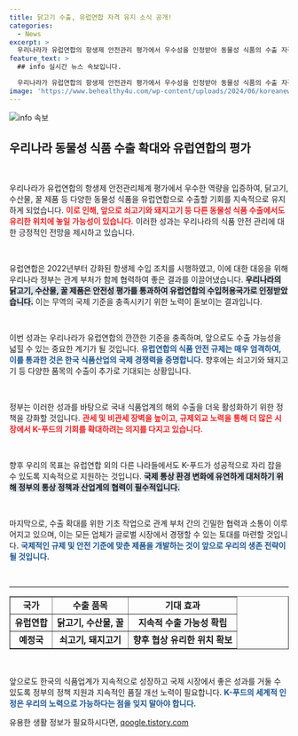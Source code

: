 ```yaml
---
title: 닭고기 수출, 유럽연합 자격 유지 소식 공개!
categories:
  - News
excerpt: >
  우리나라가 유럽연합의 항생제 안전관리 평가에서 우수성을 인정받아 동물성 식품의 수출 자격을 유지하게 됐다. 이로 인해 향후 쇠고기 및 돼지고기 수출 협상에서도 유리한 조건을 갖출 전망이다.
feature_text: >
  ## info 실시간 뉴스 속보입니다.

  우리나라가 유럽연합의 항생제 안전관리 평가에서 우수성을 인정받아 동물성 식품의 수출 자격을 유지하게 됐다. 이로 인해 향후 쇠고기 및 돼지고기 수출 협상에서도 유리한 조건을 갖출 전망이다.
image: 'https://www.behealthy4u.com/wp-content/uploads/2024/06/koreanews.jpg'
---
```


<p><img src="https://www.behealthy4u.com/wp-content/uploads/2024/06/koreanews.jpg" alt="info 속보" /></p>

<h2 data-ke-size="size26">우리나라 동물성 식품 수출 확대와 유럽연합의 평가</h2>

<p data-ke-size="size16">&nbsp;</p>

<p>우리나라가 유럽연합의 항생제 안전관리체계 평가에서 우수한 역량을 입증하여, 닭고기, 수산물, 꿀 제품 등 다양한 동물성 식품을 유럽연합으로 수출할 기회를 지속적으로 유지하게 되었습니다. <b><span style="color: #ee2323;">이로 인해, 앞으로 쇠고기와 돼지고기 등 다른 동물성 식품 수출에서도 유리한 위치에 놓일 가능성이 있습니다.</span></b> 이러한 성과는 우리나라의 식품 안전 관리에 대한 긍정적인 전망을 제시하고 있습니다.</p>

<p data-ke-size="size16">&nbsp;</p>

<p>유럽연합은 2022년부터 강화된 항생제 수입 조치를 시행하였고, 이에 대한 대응을 위해 우리나라 정부는 관계 부처가 함께 협력하여 좋은 결과를 이끌어냈습니다. <b><span style="background-color: #21538527;">우리나라의 닭고기, 수산물, 꿀 제품은 안전성 평가를 통과하여 유럽연합의 수입허용국가로 인정받았습니다.</span></b> 이는 무역의 국제 기준을 충족시키기 위한 노력이 돋보이는 결과입니다. </p>

<p data-ke-size="size16">&nbsp;</p>

<p>이번 성과는 우리나라가 유럽연합의 깐깐한 기준을 충족하며, 앞으로도 수출 가능성을 넓힐 수 있는 중요한 계기가 될 것입니다. <b><span style="color: #1a5490;">유럽연합의 식품 안전 규제는 매우 엄격하여, 이를 통과한 것은 한국 식품산업의 국제 경쟁력을 증명합니다.</span></b> 향후에는 쇠고기와 돼지고기 등 다양한 품목의 수출이 추가로 기대되는 상황입니다.</p>

<p data-ke-size="size16">&nbsp;</p>

<p>정부는 이러한 성과를 바탕으로 국내 식품업계의 해외 수출을 더욱 활성화하기 위한 정책을 강화할 것입니다. <b><span style="color: #ee2323;">관세 및 비관세 장벽을 높이고, 규제외교 노력을 통해 더 많은 시장에서 K-푸드의 기회를 확대하려는 의지를 다지고 있습니다.</span></b> </p>

<p data-ke-size="size16">&nbsp;</p>

<p>향후 우리의 목표는 유럽연합 외의 다른 나라들에서도 K-푸드가 성공적으로 자리 잡을 수 있도록 지속적으로 지원하는 것입니다. <b><span style="background-color: #21538527;">국제 통상 환경 변화에 유연하게 대처하기 위해 정부의 통상 정책과 산업계의 협력이 필수적입니다.</span></b> </p>

<p data-ke-size="size16">&nbsp;</p>

<p>마지막으로, 수출 확대를 위한 기초 작업으로 관계 부처 간의 긴밀한 협력과 소통이 이루어지고 있으며, 이는 모든 업체가 글로벌 시장에서 경쟁할 수 있는 토대를 마련할 것입니다. <b><span style="color: #1a5490;">국제적인 규제 및 안전 기준에 맞춘 제품을 개발하는 것이 앞으로 우리의 생존 전략이 될 것입니다.</span></b></p>

<p data-ke-size="size16">&nbsp;</p>

<hr />

<table style="width: 100%; border-collapse: collapse;" border="1">
    <tr>
        <td style="text-align: center; height: 17px;"><b>국가</b></td>
        <td style="text-align: center; height: 17px;"><b>수출 품목</b></td>
        <td style="text-align: center; height: 17px;"><b>기대 효과</b></td>
    </tr>
    <tr>
        <td style="text-align: center; height: 17px;"><b>유럽연합</b></td>
        <td style="text-align: center; height: 17px;"><b>닭고기, 수산물, 꿀</b></td>
        <td style="text-align: center; height: 17px;"><b>지속적 수출 가능성 확립</b></td>
    </tr>
    <tr>
        <td style="text-align: center; height: 17px;"><b>예정국</b></td>
        <td style="text-align: center; height: 17px;"><b>쇠고기, 돼지고기</b></td>
        <td style="text-align: center; height: 17px;"><b>향후 협상 유리한 위치 확보</b></td>
    </tr>
</table>

<p data-ke-size="size16">&nbsp;</p>

<p>앞으로도 한국의 식품업계가 지속적으로 성장하고 국제 시장에서 좋은 성과를 거둘 수 있도록 정부의 정책 지원과 지속적인 품질 개선 노력이 필요합니다. <b><span style="color: #1a5490;">K-푸드의 세계적 인정은 우리의 노력으로 가능하다는 점을 잊지 말아야 합니다.</span></b></p>
유용한 생활 정보가 필요하시다면, <a href="https://qoogle.tistory.com" rel="dofollow">qoogle.tistory.com</a>



